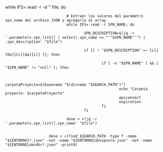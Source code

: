  while IFS= read -r -d '' file; do

                                # Extraer los valores del parámetro spn_name del archivo JSON y agregarlo al array
                                while IFS= read -r SPN_NAME; do

                                        SPN_DESCRIPTION=$(jq -r '.parameters.spn_list[] | select(.spn_name == "'"$SPN_NAME"'") | .spn_description' "$file")
                                        
                                        if [[ ! "$SPN_DESCRIPTION" =~ [Ll][Oo][Cc][Aa][Ll] ]]; then                                   
                                        
                                                if [ -n "$SPN_NAME" ] && [ "$SPN_NAME" != "null" ]; then

                                                        
                                                        carpetaProyecto=$(basename "$(dirname "$SEARCH_PATH")")
                                                        echo "Carpeta proyecto: $carpetaProyecto"
                                                        apiconnect
                                                        expiration
                                                fi
                                        fi                                 

                                done < <(jq -r '.parameters.spn_list[].spn_name' "$file")
                                

                        done < <(find $SEARCH_PATH -type f -name "${ENTORNO}*.json" -not -name "${ENTORNO}akvspnsre.json" -not -name "${ENTORNO}akvdbr*.json" -print0)
                

